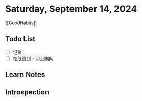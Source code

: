 
# Saturday, September 14, 2024

[[GoodHabits]]

## Todo List

- [ ] 记账
- [ ] 在线签到 - 网上国网

## Learn Notes

## Introspection
